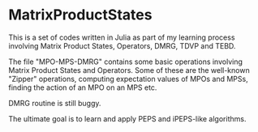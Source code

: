 # MatrixProductStates
This is a set of codes written in Julia as part of my learning process involving Matrix Product States, Operators, DMRG, TDVP and TEBD. 

The file "MPO-MPS-DMRG" contains some basic operations involving Matrix Product States and Operators. Some of these are the well-known "Zipper" operations, computing expectation values of MPOs and MPSs, finding the action of an MPO on an MPS etc. 

DMRG routine is still buggy.

The ultimate goal is to learn and apply PEPS and iPEPS-like algorithms.
